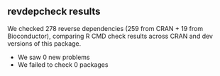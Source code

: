 ## revdepcheck results

We checked 278 reverse dependencies (259 from CRAN + 19 from Bioconductor), comparing R CMD check results across CRAN and dev versions of this package.

 * We saw 0 new problems
 * We failed to check 0 packages

